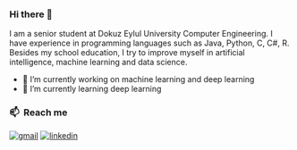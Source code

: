 ### Hi there 👋

I am a senior student at Dokuz Eylul University Computer Engineering. I have experience in programming languages such as Java, Python, C, C#, R. Besides my school education, I try to improve myself in artificial intelligence, machine learning and data science. 


- 🔭 I’m currently working on machine learning and deep learning
- 🌱 I’m currently learning deep learning

### 📫 &nbsp;Reach me
[![gmail](https://img.shields.io/badge/-atakan.kocyigitt@gmail.com-D14836?style=flat&logo=Gmail&logoColor=white)](mailto:atakan.kocyigitt@gmail.com)
[![linkedin](https://img.shields.io/badge/-AtakanKocyigit-0A66C2?style=flat&logo=linkedin&logoColor=white)](https://www.linkedin.com/in/atakan-kocyigitt/)
